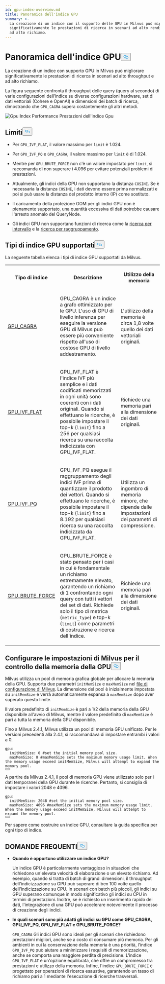 ```yaml
---
id: gpu-index-overview.md
title: Panoramica dell'indice GPU
summary: >-
  La creazione di un indice con il supporto delle GPU in Milvus può migliorare
  significativamente le prestazioni di ricerca in scenari ad alto rendimento e
  ad alto richiamo.
---
```

<h1 id="GPU-Index-Overview" class="common-anchor-header">Panoramica dell'indice GPU<button data-href="#GPU-Index-Overview" class="anchor-icon" translate="no">
      <svg translate="no"
        aria-hidden="true"
        focusable="false"
        height="20"
        version="1.1"
        viewBox="0 0 16 16"
        width="16"
      >
        <path
          fill="#0092E4"
          fill-rule="evenodd"
          d="M4 9h1v1H4c-1.5 0-3-1.69-3-3.5S2.55 3 4 3h4c1.45 0 3 1.69 3 3.5 0 1.41-.91 2.72-2 3.25V8.59c.58-.45 1-1.27 1-2.09C10 5.22 8.98 4 8 4H4c-.98 0-2 1.22-2 2.5S3 9 4 9zm9-3h-1v1h1c1 0 2 1.22 2 2.5S13.98 12 13 12H9c-.98 0-2-1.22-2-2.5 0-.83.42-1.64 1-2.09V6.25c-1.09.53-2 1.84-2 3.25C6 11.31 7.55 13 9 13h4c1.45 0 3-1.69 3-3.5S14.5 6 13 6z"
        ></path>
      </svg>
    </button></h1><p>La creazione di un indice con supporto GPU in Milvus può migliorare significativamente le prestazioni di ricerca in scenari ad alto throughput e ad alto richiamo.</p>
<p>La figura seguente confronta il throughput delle query (query al secondo) di varie configurazioni dell'indice su diverse configurazioni hardware, set di dati vettoriali (Cohere e OpenAI) e dimensioni dei batch di ricerca, dimostrando che <code translate="no">GPU_CAGRA</code> supera costantemente gli altri metodi.</p>
<p>
  
   <span class="img-wrapper"> <img translate="no" src="/docs/v2.6.x/assets/gpu-index-performance.png" alt="Gpu Index Performance" class="doc-image" id="gpu-index-performance" />
   </span> <span class="img-wrapper"> <span>Prestazioni dell'indice Gpu</span> </span></p>
<h2 id="Limits" class="common-anchor-header">Limiti<button data-href="#Limits" class="anchor-icon" translate="no">
      <svg translate="no"
        aria-hidden="true"
        focusable="false"
        height="20"
        version="1.1"
        viewBox="0 0 16 16"
        width="16"
      >
        <path
          fill="#0092E4"
          fill-rule="evenodd"
          d="M4 9h1v1H4c-1.5 0-3-1.69-3-3.5S2.55 3 4 3h4c1.45 0 3 1.69 3 3.5 0 1.41-.91 2.72-2 3.25V8.59c.58-.45 1-1.27 1-2.09C10 5.22 8.98 4 8 4H4c-.98 0-2 1.22-2 2.5S3 9 4 9zm9-3h-1v1h1c1 0 2 1.22 2 2.5S13.98 12 13 12H9c-.98 0-2-1.22-2-2.5 0-.83.42-1.64 1-2.09V6.25c-1.09.53-2 1.84-2 3.25C6 11.31 7.55 13 9 13h4c1.45 0 3-1.69 3-3.5S14.5 6 13 6z"
        ></path>
      </svg>
    </button></h2><ul>
<li><p>Per <code translate="no">GPU_IVF_FLAT</code>, il valore massimo per <code translate="no">limit</code> è 1.024.</p></li>
<li><p>Per <code translate="no">GPU_IVF_PQ</code> e <code translate="no">GPU_CAGRA</code>, il valore massimo per <code translate="no">limit</code> è di 1.024.</p></li>
<li><p>Mentre per <code translate="no">GPU_BRUTE_FORCE</code> non c'è un valore impostato per <code translate="no">limit</code>, si raccomanda di non superare i 4.096 per evitare potenziali problemi di prestazioni.</p></li>
<li><p>Attualmente, gli indici della GPU non supportano la distanza <code translate="no">COSINE</code>. Se è necessaria la distanza <code translate="no">COSINE</code>, i dati devono essere prima normalizzati e poi si può usare la distanza del prodotto interno (IP) come sostituto.</p></li>
<li><p>Il caricamento della protezione OOM per gli indici GPU non è pienamente supportato, una quantità eccessiva di dati potrebbe causare l'arresto anomalo del QueryNode.</p></li>
<li><p>Gli indici GPU non supportano funzioni di ricerca come la <a href="/docs/it/range-search.md">ricerca per intervallo</a> e la <a href="/docs/it/grouping-search.md">ricerca per raggruppamento</a>.</p></li>
</ul>
<h2 id="Supported-GPU-index-types" class="common-anchor-header">Tipi di indice GPU supportati<button data-href="#Supported-GPU-index-types" class="anchor-icon" translate="no">
      <svg translate="no"
        aria-hidden="true"
        focusable="false"
        height="20"
        version="1.1"
        viewBox="0 0 16 16"
        width="16"
      >
        <path
          fill="#0092E4"
          fill-rule="evenodd"
          d="M4 9h1v1H4c-1.5 0-3-1.69-3-3.5S2.55 3 4 3h4c1.45 0 3 1.69 3 3.5 0 1.41-.91 2.72-2 3.25V8.59c.58-.45 1-1.27 1-2.09C10 5.22 8.98 4 8 4H4c-.98 0-2 1.22-2 2.5S3 9 4 9zm9-3h-1v1h1c1 0 2 1.22 2 2.5S13.98 12 13 12H9c-.98 0-2-1.22-2-2.5 0-.83.42-1.64 1-2.09V6.25c-1.09.53-2 1.84-2 3.25C6 11.31 7.55 13 9 13h4c1.45 0 3-1.69 3-3.5S14.5 6 13 6z"
        ></path>
      </svg>
    </button></h2><p>La seguente tabella elenca i tipi di indice GPU supportati da Milvus.</p>
<table>
   <tr>
     <th><p>Tipo di indice</p></th>
     <th><p>Descrizione</p></th>
     <th><p>Utilizzo della memoria</p></th>
   </tr>
   <tr>
     <td><p><a href="/docs/it/gpu-cagra.md">GPU_CAGRA</a></p></td>
     <td><p>GPU_CAGRA è un indice a grafo ottimizzato per le GPU. L'uso di GPU di livello inferenza per eseguire la versione GPU di Milvus può essere più conveniente rispetto all'uso di costose GPU di livello addestramento.</p></td>
     <td><p>L'utilizzo della memoria è circa 1,8 volte quello dei dati vettoriali originali.</p></td>
   </tr>
   <tr>
     <td><p><a href="/docs/it/gpu-ivf-flat.md">GPU_IVF_FLAT</a></p></td>
     <td><p>GPU_IVF_FLAT è l'indice IVF più semplice e i dati codificati memorizzati in ogni unità sono coerenti con i dati originali. Quando si effettuano le ricerche, è possibile impostare il top-k (<code translate="no">limit</code>) fino a 256 per qualsiasi ricerca su una raccolta indicizzata con GPU_IVF_FLAT.</p></td>
     <td><p>Richiede una memoria pari alla dimensione dei dati originali.</p></td>
   </tr>
   <tr>
     <td><p><a href="/docs/it/gpu-ivf-pq.md">GPU_IVF_PQ</a></p></td>
     <td><p>GPU_IVF_PQ esegue il raggruppamento degli indici IVF prima di quantizzare il prodotto dei vettori. Quando si effettuano le ricerche, è possibile impostare il top-k (<code translate="no">limit</code>) fino a 8.192 per qualsiasi ricerca su una raccolta indicizzata da GPU_IVF_FLAT.</p></td>
     <td><p>Utilizza un ingombro di memoria minore, che dipende dalle impostazioni dei parametri di compressione.</p></td>
   </tr>
   <tr>
     <td><p><a href="/docs/it/gpu-brute-force.md">GPU_BRUTE_FORCE</a></p></td>
     <td><p>GPU_BRUTE_FORCE è stato pensato per i casi in cui è fondamentale un richiamo estremamente elevato, garantendo un richiamo di 1 confrontando ogni query con tutti i vettori del set di dati. Richiede solo il tipo di metrica (<code translate="no">metric_type</code>) e top-k (<code translate="no">limit</code>) come parametri di costruzione e ricerca dell'indice.</p></td>
     <td><p>Richiede una memoria pari alla dimensione dei dati originali.</p></td>
   </tr>
</table>
<h2 id="Configure-Milvus-settings-for-GPU-memory-control" class="common-anchor-header">Configurare le impostazioni di Milvus per il controllo della memoria della GPU<button data-href="#Configure-Milvus-settings-for-GPU-memory-control" class="anchor-icon" translate="no">
      <svg translate="no"
        aria-hidden="true"
        focusable="false"
        height="20"
        version="1.1"
        viewBox="0 0 16 16"
        width="16"
      >
        <path
          fill="#0092E4"
          fill-rule="evenodd"
          d="M4 9h1v1H4c-1.5 0-3-1.69-3-3.5S2.55 3 4 3h4c1.45 0 3 1.69 3 3.5 0 1.41-.91 2.72-2 3.25V8.59c.58-.45 1-1.27 1-2.09C10 5.22 8.98 4 8 4H4c-.98 0-2 1.22-2 2.5S3 9 4 9zm9-3h-1v1h1c1 0 2 1.22 2 2.5S13.98 12 13 12H9c-.98 0-2-1.22-2-2.5 0-.83.42-1.64 1-2.09V6.25c-1.09.53-2 1.84-2 3.25C6 11.31 7.55 13 9 13h4c1.45 0 3-1.69 3-3.5S14.5 6 13 6z"
        ></path>
      </svg>
    </button></h2><p>Milvus utilizza un pool di memoria grafica globale per allocare la memoria della GPU. Supporta due parametri <code translate="no">initMemSize</code> e <code translate="no">maxMemSize</code> nel <a href="https://github.com/milvus-io/milvus/blob/master/configs/milvus.yaml#L767-L769">file di configurazione di Milvus</a>. La dimensione del pool è inizialmente impostata su <code translate="no">initMemSize</code> e verrà automaticamente espansa a <code translate="no">maxMemSize</code> dopo aver superato questo limite.</p>
<p>Il valore predefinito di <code translate="no">initMemSize</code> è pari a 1/2 della memoria della GPU disponibile all'avvio di Milvus, mentre il valore predefinito di <code translate="no">maxMemSize</code> è pari a tutta la memoria della GPU disponibile.</p>
<p>Fino a Milvus 2.4.1, Milvus utilizza un pool di memoria GPU unificato. Per le versioni precedenti alla 2.4.1, si raccomandava di impostare entrambi i valori a 0.</p>
<pre><code translate="no" class="language-yaml"><span class="hljs-attr">gpu:</span>
  <span class="hljs-attr">initMemSize:</span> <span class="hljs-number">0</span> <span class="hljs-comment">#set the initial memory pool size.</span>
  <span class="hljs-attr">maxMemSize:</span> <span class="hljs-number">0</span> <span class="hljs-comment">#maxMemSize sets the maximum memory usage limit. When the memory usage exceed initMemSize, Milvus will attempt to expand the memory pool. </span>
<button class="copy-code-btn"></button></code></pre>
<p>A partire da Milvus 2.4.1, il pool di memoria GPU viene utilizzato solo per i dati temporanei della GPU durante le ricerche. Pertanto, si consiglia di impostare i valori 2048 e 4096.</p>
<pre><code translate="no" class="language-yaml"><span class="hljs-attr">gpu:</span>
  <span class="hljs-attr">initMemSize:</span> <span class="hljs-number">2048</span> <span class="hljs-comment">#set the initial memory pool size.</span>
  <span class="hljs-attr">maxMemSize:</span> <span class="hljs-number">4096</span> <span class="hljs-comment">#maxMemSize sets the maximum memory usage limit. When the memory usage exceed initMemSize, Milvus will attempt to expand the memory pool. </span>
<button class="copy-code-btn"></button></code></pre>
<p>Per sapere come costruire un indice GPU, consultare la guida specifica per ogni tipo di indice.</p>
<h2 id="FAQ" class="common-anchor-header">DOMANDE FREQUENTI<button data-href="#FAQ" class="anchor-icon" translate="no">
      <svg translate="no"
        aria-hidden="true"
        focusable="false"
        height="20"
        version="1.1"
        viewBox="0 0 16 16"
        width="16"
      >
        <path
          fill="#0092E4"
          fill-rule="evenodd"
          d="M4 9h1v1H4c-1.5 0-3-1.69-3-3.5S2.55 3 4 3h4c1.45 0 3 1.69 3 3.5 0 1.41-.91 2.72-2 3.25V8.59c.58-.45 1-1.27 1-2.09C10 5.22 8.98 4 8 4H4c-.98 0-2 1.22-2 2.5S3 9 4 9zm9-3h-1v1h1c1 0 2 1.22 2 2.5S13.98 12 13 12H9c-.98 0-2-1.22-2-2.5 0-.83.42-1.64 1-2.09V6.25c-1.09.53-2 1.84-2 3.25C6 11.31 7.55 13 9 13h4c1.45 0 3-1.69 3-3.5S14.5 6 13 6z"
        ></path>
      </svg>
    </button></h2><ul>
<li><p><strong>Quando è opportuno utilizzare un indice GPU?</strong></p>
<p>Un indice GPU è particolarmente vantaggioso in situazioni che richiedono un'elevata velocità di elaborazione o un elevato richiamo. Ad esempio, quando si tratta di batch di grandi dimensioni, il throughput dell'indicizzazione su GPU può superare di ben 100 volte quello dell'indicizzazione su CPU. In scenari con batch più piccoli, gli indici su GPU superano comunque in modo significativo gli indici su CPU in termini di prestazioni. Inoltre, se è richiesto un inserimento rapido dei dati, l'integrazione di una GPU può accelerare notevolmente il processo di creazione degli indici.</p></li>
<li><p><strong>In quali scenari sono più adatti gli indici su GPU come GPU_CAGRA, GPU_IVF_PQ, GPU_IVF_FLAT e GPU_BRUTE_FORCE?</strong></p>
<p><code translate="no">GPU_CAGRA</code> Gli indici GPU sono ideali per gli scenari che richiedono prestazioni migliori, anche se a costo di consumare più memoria. Per gli ambienti in cui la conservazione della memoria è una priorità, l'indice <code translate="no">GPU_IVF_PQ</code> può aiutare a minimizzare i requisiti di memorizzazione, anche se comporta una maggiore perdita di precisione. L'indice <code translate="no">GPU_IVF_FLAT</code> è un'opzione equilibrata, che offre un compromesso tra prestazioni e utilizzo della memoria. Infine, l'indice <code translate="no">GPU_BRUTE_FORCE</code> è progettato per operazioni di ricerca esaustive, garantendo un tasso di richiamo pari a 1 mediante l'esecuzione di ricerche trasversali.</p></li>
</ul>
